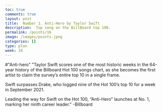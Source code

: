 ```yaml
---
toc: true
comments: true
layout: post
title:  Number 1. Anti-Hero by Taylor Swift
description:  Top song on the BillBoard top 100.
permalink: /points/16
image: /images/points.jpeg
categories: []
type: plan
week: 16
---
```


#"Anti-hero"
"Taylor Swift scores one of the most historic weeks in the 64-year history of the Billboard Hot 100 songs chart, as she becomes the first artist to claim the survey’s entire top 10 in a single frame.

Swift surpasses Drake, who logged nine of the Hot 100’s top 10 for a week in September 2021.

Leading the way for Swift on the Hot 100, “Anti-Hero” launches at No. 1, marking her ninth career leader." -Billboard
